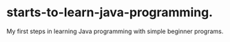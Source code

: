 # starts-to-learn-java-programming.
My first steps in learning Java programming with simple beginner programs.
